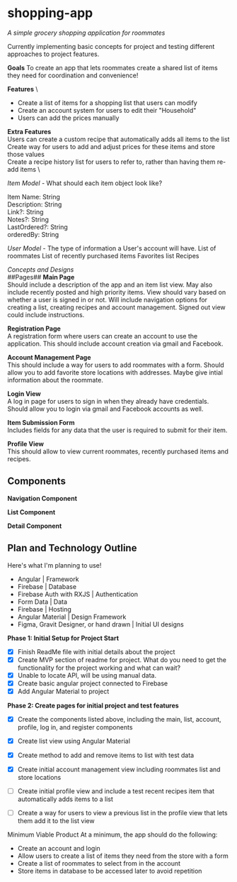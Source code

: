 # shopping-app
*A simple grocery shopping application for roommates*

Currently implementing basic concepts for project and testing different approaches to project features.

**Goals**
To create an app that lets roommates create a shared list of items they need for coordination and convenience!

**Features** \
- Create a list of items for a shopping list that users can modify
- Create an account system for users to edit their "Household"
- Users can add the prices manually

**Extra Features** \
Users can create a custom recipe that automatically adds all items to the list \
Create way for users to add and adjust prices for these items and store those values \
Create a recipe history list for users to refer to, rather than having them re-add items \

*Item Model* - What should each item object look like?

Item Name: String\
Description: String\
Link?: String\
Notes?: String\
LastOrdered?: String\
orderedBy: String

*User Model* - The type of information a User's account will have.
List of roommates
List of recently purchased items
Favorites list
Recipes

*Concepts and Designs*\
##Pages##
**Main Page**\
Should include a description of the app and an item list view. 
May also include recently posted and high priority items.
View should vary based on whether a user is signed in or not.
Will include navigation options for creating a list, creating recipes and account management.
Signed out view could include instructions.

**Registration Page**\
A registration form where users can create an account to use the application.
This should include account creation via gmail and Facebook.

**Account Management Page**\
This should include a way for users to add roommates with a form.
Should allow you to add favorite store locations with addresses.
Maybe give intial information about the roommate.

**Login View**\
A log in page for users to sign in when they already have credentials.
Should allow you to login via gmail and Facebook accounts as well.

**Item Submission Form**\
Includes fields for any data that the user is required to submit for their item.

**Profile View**\
This should allow to view current roommates, recently purchased items and recipes.

## Components ##
**Navigation Component**

**List Component**

**Detail Component**



## Plan and Technology Outline ##
Here's what I'm planning to use!

* Angular | Framework
* Firebase | Database
* Firebase Auth with RXJS | Authentication
* Form Data | Data
* Firebase |  Hosting
* Angular Material | Design Framework
* Figma, Gravit Designer, or hand drawn | Initial UI designs

**Phase 1: Initial Setup for Project Start**
* [x] Finish ReadMe file with initial details about the project
* [x] Create MVP section of readme for project. What do you need to get the functionality for the project working and what can wait?
* [x] Unable to locate API, will be using manual data.
* [x] Create basic angular project connected to Firebase
* [x] Add Angular Material to project

**Phase 2: Create pages for initial project and test features**
* [x] Create the components listed above, including the main, list, account, profile, log in, and register components
* [x] Create list view using Angular Material
* [x] Create method to add and remove items to list with test data
* [x] Create initial account management view including roommates list and store locations
* [ ] Create initial profile view and include a test recent recipes item that automatically adds items to a list
* [ ] Create a way for users to view a previous list in the profile view that lets them add it to the list view


Minimum Viable Product
At a minimum, the app should do the following:
* Create an account and login
* Allow users to create a list of items they need from the store with a form
* Create a list of roommates to select from in the account
* Store items in database to be accessed later to avoid repetition

